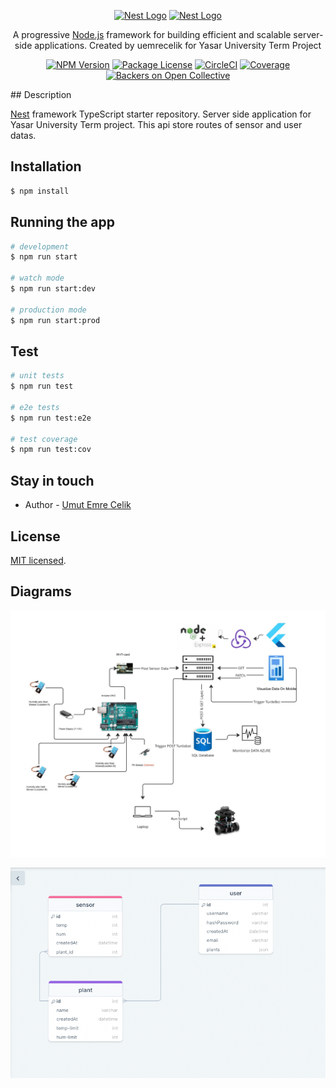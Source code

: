 <p align="center">
  <a href="http://nestjs.com/" target="blank"><img src="https://nestjs.com/img/logo-small.svg" width="200" alt="Nest Logo" /></a>
  <a href="" target="blank"><img src="https://scontent.fadb6-4.fna.fbcdn.net/v/t31.18172-8/335778_274167749306209_1202383667_o.jpg?_nc_cat=109&ccb=1-7&_nc_sid=09cbfe&_nc_ohc=8d2b6mWOAdIAX_YkYWi&_nc_ht=scontent.fadb6-4.fna&oh=00_AfAzoWPxy0lLuZcVzgPLNuOCQ1Z-2tJ6X7JOyiKp2lMn8A&oe=63A106B1" width="200" alt="Nest Logo" /></a>

</p>

  <p align="center">A progressive <a href="http://nodejs.org" target="_blank">Node.js</a> framework for building efficient and scalable server-side applications.
Created by uemrecelik for Yasar University Term Project</p>
    <p align="center">
<a href="https://www.npmjs.com/~nestjscore" target="_blank"><img src="https://img.shields.io/npm/v/@nestjs/core.svg" alt="NPM Version" /></a>
<a href="https://www.npmjs.com/~nestjscore" target="_blank"><img src="https://img.shields.io/npm/l/@nestjs/core.svg" alt="Package License" /></a>
<a href="https://circleci.com/gh/nestjs/nest" target="_blank"><img src="https://img.shields.io/circleci/build/github/nestjs/nest/master" alt="CircleCI" /></a>
<a href="https://coveralls.io/github/nestjs/nest?branch=master" target="_blank"><img src="https://coveralls.io/repos/github/nestjs/nest/badge.svg?branch=master#9" alt="Coverage" /></a>
<a href="https://opencollective.com/nest#backer" target="_blank"><img src="https://opencollective.com/nest/backers/badge.svg" alt="Backers on Open Collective" /></a>
</p>
## Description

[Nest](https://github.com/nestjs/nest) framework TypeScript starter repository.
Server side application for Yasar University Term project.
This api store routes of sensor and user datas.

## Installation

```bash
$ npm install
```

## Running the app

```bash
# development
$ npm run start

# watch mode
$ npm run start:dev

# production mode
$ npm run start:prod
```

## Test

```bash
# unit tests
$ npm run test

# e2e tests
$ npm run test:e2e

# test coverage
$ npm run test:cov
```

## Stay in touch

- Author - [Umut Emre Celik](https://www.linkedin.com/public-profile/settings?trk=d_flagship3_profile_self_view_public_profile)


## License

[MIT licensed](LICENSE).

## Diagrams
<a href="" target="blank"><img alt="Diagram" src="img/Project Diagram.jpeg" width="600"/></a>

<a href="" target="blank"><img alt="DB Diagram" src="img/DB-diagram.png" width="600"/></a>



